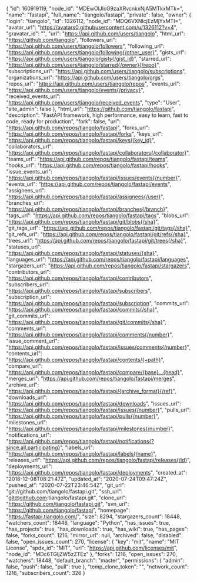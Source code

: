 {
"id": 160919119,
"node_id": "MDEwOlJlcG9zaXRvcnkxNjA5MTkxMTk=",
"name": "fastapi",
"full_name": "tiangolo/fastapi",
"private": false,
"owner": {
"login": "tiangolo",
"id": 1326112,
"node_id": "MDQ6VXNlcjEzMjYxMTI=",
"avatar_url": "https://avatars0.githubusercontent.com/u/1326112?v=4",
"gravatar_id": "",
"url": "https://api.github.com/users/tiangolo",
"html_url": "https://github.com/tiangolo",
"followers_url": "https://api.github.com/users/tiangolo/followers",
"following_url": "https://api.github.com/users/tiangolo/following{/other_user}",
"gists_url": "https://api.github.com/users/tiangolo/gists{/gist_id}",
"starred_url": "https://api.github.com/users/tiangolo/starred{/owner}{/repo}",
"subscriptions_url": "https://api.github.com/users/tiangolo/subscriptions",
"organizations_url": "https://api.github.com/users/tiangolo/orgs",
"repos_url": "https://api.github.com/users/tiangolo/repos",
"events_url": "https://api.github.com/users/tiangolo/events{/privacy}",
"received_events_url": "https://api.github.com/users/tiangolo/received_events",
"type": "User",
"site_admin": false
},
"html_url": "https://github.com/tiangolo/fastapi",
"description": "FastAPI framework, high performance, easy to learn, fast to code, ready for production",
"fork": false,
"url": "https://api.github.com/repos/tiangolo/fastapi",
"forks_url": "https://api.github.com/repos/tiangolo/fastapi/forks",
"keys_url": "https://api.github.com/repos/tiangolo/fastapi/keys{/key_id}",
"collaborators_url": "https://api.github.com/repos/tiangolo/fastapi/collaborators{/collaborator}",
"teams_url": "https://api.github.com/repos/tiangolo/fastapi/teams",
"hooks_url": "https://api.github.com/repos/tiangolo/fastapi/hooks",
"issue_events_url": "https://api.github.com/repos/tiangolo/fastapi/issues/events{/number}",
"events_url": "https://api.github.com/repos/tiangolo/fastapi/events",
"assignees_url": "https://api.github.com/repos/tiangolo/fastapi/assignees{/user}",
"branches_url": "https://api.github.com/repos/tiangolo/fastapi/branches{/branch}",
"tags_url": "https://api.github.com/repos/tiangolo/fastapi/tags",
"blobs_url": "https://api.github.com/repos/tiangolo/fastapi/git/blobs{/sha}",
"git_tags_url": "https://api.github.com/repos/tiangolo/fastapi/git/tags{/sha}",
"git_refs_url": "https://api.github.com/repos/tiangolo/fastapi/git/refs{/sha}",
"trees_url": "https://api.github.com/repos/tiangolo/fastapi/git/trees{/sha}",
"statuses_url": "https://api.github.com/repos/tiangolo/fastapi/statuses/{sha}",
"languages_url": "https://api.github.com/repos/tiangolo/fastapi/languages",
"stargazers_url": "https://api.github.com/repos/tiangolo/fastapi/stargazers",
"contributors_url": "https://api.github.com/repos/tiangolo/fastapi/contributors",
"subscribers_url": "https://api.github.com/repos/tiangolo/fastapi/subscribers",
"subscription_url": "https://api.github.com/repos/tiangolo/fastapi/subscription",
"commits_url": "https://api.github.com/repos/tiangolo/fastapi/commits{/sha}",
"git_commits_url": "https://api.github.com/repos/tiangolo/fastapi/git/commits{/sha}",
"comments_url": "https://api.github.com/repos/tiangolo/fastapi/comments{/number}",
"issue_comment_url": "https://api.github.com/repos/tiangolo/fastapi/issues/comments{/number}",
"contents_url": "https://api.github.com/repos/tiangolo/fastapi/contents/{+path}",
"compare_url": "https://api.github.com/repos/tiangolo/fastapi/compare/{base}...{head}",
"merges_url": "https://api.github.com/repos/tiangolo/fastapi/merges",
"archive_url": "https://api.github.com/repos/tiangolo/fastapi/{archive_format}{/ref}",
"downloads_url": "https://api.github.com/repos/tiangolo/fastapi/downloads",
"issues_url": "https://api.github.com/repos/tiangolo/fastapi/issues{/number}",
"pulls_url": "https://api.github.com/repos/tiangolo/fastapi/pulls{/number}",
"milestones_url": "https://api.github.com/repos/tiangolo/fastapi/milestones{/number}",
"notifications_url": "https://api.github.com/repos/tiangolo/fastapi/notifications{?since,all,participating}",
"labels_url": "https://api.github.com/repos/tiangolo/fastapi/labels{/name}",
"releases_url": "https://api.github.com/repos/tiangolo/fastapi/releases{/id}",
"deployments_url": "https://api.github.com/repos/tiangolo/fastapi/deployments",
"created_at": "2018-12-08T08:21:47Z",
"updated_at": "2020-07-24T09:47:24Z",
"pushed_at": "2020-07-22T23:46:54Z",
"git_url": "git://github.com/tiangolo/fastapi.git",
"ssh_url": "git@github.com:tiangolo/fastapi.git",
"clone_url": "https://github.com/tiangolo/fastapi.git",
"svn_url": "https://github.com/tiangolo/fastapi",
"homepage": "https://fastapi.tiangolo.com/",
"size": 8294,
"stargazers_count": 18448,
"watchers_count": 18448,
"language": "Python",
"has_issues": true,
"has_projects": true,
"has_downloads": true,
"has_wiki": true,
"has_pages": false,
"forks_count": 1216,
"mirror_url": null,
"archived": false,
"disabled": false,
"open_issues_count": 270,
"license": {
"key": "mit",
"name": "MIT License",
"spdx_id": "MIT",
"url": "https://api.github.com/licenses/mit",
"node_id": "MDc6TGljZW5zZTEz"
},
"forks": 1216,
"open_issues": 270,
"watchers": 18448,
"default_branch": "master",
"permissions": {
"admin": false,
"push": false,
"pull": true
},
"temp_clone_token": "",
"network_count": 1216,
"subscribers_count": 326
}
